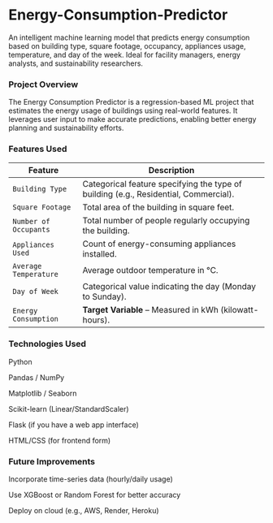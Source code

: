 # Energy-Consumption-Predictor

An intelligent machine learning model that predicts energy consumption based on building type, square footage, occupancy, appliances usage, temperature, and day of the week. Ideal for facility managers, energy analysts, and sustainability researchers.

### Project Overview

The Energy Consumption Predictor is a regression-based ML project that estimates the energy usage of buildings using real-world features. It leverages user input to make accurate predictions, enabling better energy planning and sustainability efforts.

### Features Used

| Feature               | Description                                                                          |
| --------------------- | ------------------------------------------------------------------------------------ |
| `Building Type`       | Categorical feature specifying the type of building (e.g., Residential, Commercial). |
| `Square Footage`      | Total area of the building in square feet.                                           |
| `Number of Occupants` | Total number of people regularly occupying the building.                             |
| `Appliances Used`     | Count of energy-consuming appliances installed.                                      |
| `Average Temperature` | Average outdoor temperature in °C.                                                   |
| `Day of Week`         | Categorical value indicating the day (Monday to Sunday).                             |
| `Energy Consumption`  | **Target Variable** – Measured in kWh (kilowatt-hours).                              |

### Technologies Used

Python 

Pandas / NumPy

Matplotlib / Seaborn

Scikit-learn (Linear/StandardScaler)

Flask (if you have a web app interface)

HTML/CSS (for frontend form)

### Future Improvements

Incorporate time-series data (hourly/daily usage)

Use XGBoost or Random Forest for better accuracy

Deploy on cloud (e.g., AWS, Render, Heroku)

